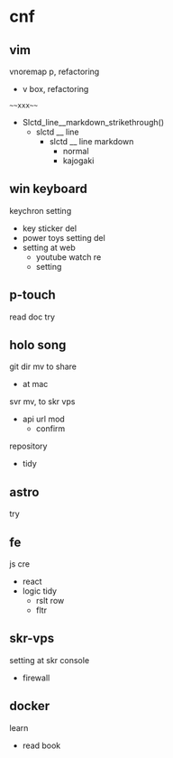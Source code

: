 
# cnf


## vim

vnoremap p, refactoring
- v box, refactoring


`~~xxx~~`
- Slctd_line__markdown_strikethrough()
  - slctd __ line
    - slctd __ line markdown
      - normal
      - kajogaki


## win keyboard

keychron setting
- key sticker del
- power toys setting del
- setting at web
  - youtube watch re
  - setting


## p-touch

read doc
try


## holo song

git dir mv to share
- at mac


svr mv, to skr vps
- api url mod
  - confirm


repository
- tidy


## astro

try


## fe

js cre
- react
- logic tidy
  - rslt row
  - fltr


## skr-vps

setting at skr console
- firewall


## docker

learn
- read book



